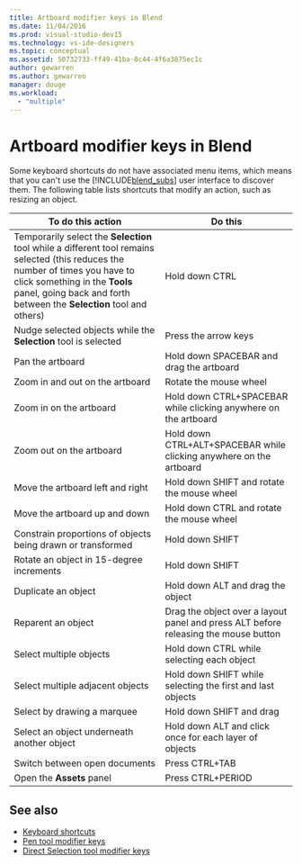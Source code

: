 ```yaml
---
title: Artboard modifier keys in Blend
ms.date: 11/04/2016
ms.prod: visual-studio-dev15
ms.technology: vs-ide-designers
ms.topic: conceptual
ms.assetid: 50732733-ff49-41ba-8c44-4f6a3875ec1c
author: gewarren
ms.author: gewarren
manager: douge
ms.workload:
  - "multiple"
---
```

# Artboard modifier keys in Blend
Some keyboard shortcuts do not have associated menu items, which means that you can't use the [!INCLUDE[blend_subs](../debugger/includes/blend_subs_md.md)] user interface to discover them. The following table lists shortcuts that modify an action, such as resizing an object.

|To do this action|Do this|
|-----------------------|-------------|
|Temporarily select the **Selection** tool while a different tool remains selected (this reduces the number of times you have to click something in the **Tools** panel, going back and forth between the **Selection** tool and others)|Hold down CTRL|
|Nudge selected objects while the **Selection** tool is selected|Press the arrow keys|
|Pan the artboard|Hold down SPACEBAR and drag the artboard|
|Zoom in and out on the artboard|Rotate the mouse wheel|
|Zoom in on the artboard|Hold down CTRL+SPACEBAR while clicking anywhere on the artboard|
|Zoom out on the artboard|Hold down CTRL+ALT+SPACEBAR while clicking anywhere on the artboard|
|Move the artboard left and right|Hold down SHIFT and rotate the mouse wheel|
|Move the artboard up and down|Hold down CTRL and rotate the mouse wheel|
|Constrain proportions of objects being drawn or transformed|Hold down SHIFT|
|Rotate an object in 15-degree increments|Hold down SHIFT|
|Duplicate an object|Hold down ALT and drag the object|
|Reparent an object|Drag the object over a layout panel and press ALT before releasing the mouse button|
|Select multiple objects|Hold down CTRL while selecting each object|
|Select multiple adjacent objects|Hold down SHIFT while selecting the first and last objects|
|Select by drawing a marquee|Hold down SHIFT and drag|
|Select an object underneath another object|Hold down ALT and click once for each layer of objects|
|Switch between open documents|Press CTRL+TAB|
|Open the **Assets** panel|Press CTRL+PERIOD|

## See also

- [Keyboard shortcuts](../designers/keyboard-shortcuts-in-blend.md)
- [Pen tool modifier keys](../designers/pen-tool-modifier-keys-in-blend.md)
- [Direct Selection tool modifier keys](../designers/direct-selection-tool-modifier-keys-in-blend.md)